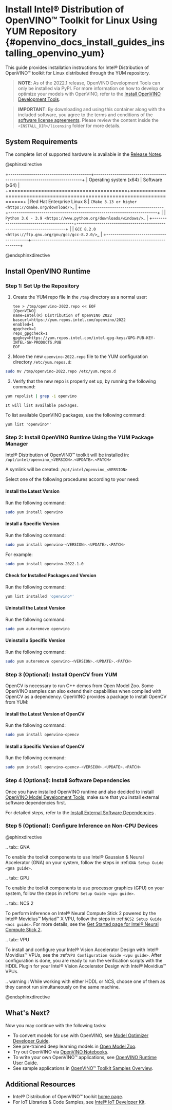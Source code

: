 # Install Intel® Distribution of OpenVINO™ Toolkit for Linux Using YUM Repository {#openvino_docs_install_guides_installing_openvino_yum}

This guide provides installation instructions for Intel® Distribution of OpenVINO™ toolkit for Linux distributed through the YUM repository.

> **NOTE**: As of the 2022.1 release, OpenVINO Development Tools can only be installed via PyPI. For more information on how to develop or optimize your models with OpenVINO, refer to the [Install OpenVINO Development Tools](installing-model-dev-tools.md).

> **IMPORTANT**: By downloading and using this container along with the included software, you agree to the terms and conditions of the [software license agreements](https://software.intel.com/content/dam/develop/external/us/en/documents/intel-openvino-license-agreements.pdf). Please review the content inside the `<INSTALL_DIR>/licensing` folder for more details.

## System Requirements

The complete list of supported hardware is available in the [Release Notes](https://software.intel.com/content/www/us/en/develop/articles/openvino-relnotes.html).

@sphinxdirective

+----------------------------------------+------------------------------------------------------------------------+
| Operating system (x64)                 | Software (x64)                                                         |
+========================================+========================================================================+
| Red Hat Enterprise Linux 8             | `CMake 3.13 or higher <https://cmake.org/download/>`_                  |
+----------------------------------------+------------------------------------------------------------------------+
|                                        | `Python 3.6 - 3.9 <https://www.python.org/downloads/windows/>`_        |
+----------------------------------------+------------------------------------------------------------------------+
|                                        | `GCC 8.2.0 <https://ftp.gnu.org/gnu/gcc/gcc-8.2.0/>`_                  |
+----------------------------------------+------------------------------------------------------------------------+

@endsphinxdirective


## Install OpenVINO Runtime

### Step 1: Set Up the Repository

1. Create the YUM repo file in the `/tmp` directory as a normal user:
   ```
   tee > /tmp/openvino-2022.repo << EOF
   [OpenVINO]
   name=Intel(R) Distribution of OpenVINO 2022
   baseurl=https://yum.repos.intel.com/openvino/2022
   enabled=1
   gpgcheck=1
   repo_gpgcheck=1
   gpgkey=https://yum.repos.intel.com/intel-gpg-keys/GPG-PUB-KEY-INTEL-SW-PRODUCTS.PUB
   EOF
   ```
2.	Move the new `openvino-2022.repo` file to the YUM configuration directory `/etc/yum.repos.d`:
   ```sh
   sudo mv /tmp/openvino-2022.repo /etc/yum.repos.d
   ```
3.	Verify that the new repo is properly set up, by running the following command:
   ```sh
   yum repolist | grep -i openvino
   ```
    It will list available packages.


To list available OpenVINO packages, use the following command:
```
yum list 'openvino*'
```

### Step 2: Install OpenVINO Runtime Using the YUM Package Manager

Intel® Distribution of OpenVINO™ toolkit will be installed in: `/opt/intel/openvino_<VERSION>.<UPDATE>.<PATCH>`

A symlink will be created: `/opt/intel/openvino_<VERSION>`

Select one of the following procedures according to your need:

#### Install the Latest Version

Run the following command:
```sh
sudo yum install openvino
```

#### Install a Specific Version

Run the following command:
```sh
sudo yum install openvino-<VERSION>.<UPDATE>.<PATCH>
```

For example:
```sh
sudo yum install openvino-2022.1.0
```

#### Check for Installed Packages and Version

Run the following command:
```sh
yum list installed 'openvino*'
```

#### Uninstall the Latest Version

Run the following command:
```sh
sudo yum autoremove openvino
```

#### Uninstall a Specific Version

Run the following command:
```sh
sudo yum autoremove openvino-<VERSION>.<UPDATE>.<PATCH>
```

### Step 3 (Optional): Install OpenCV from YUM

OpenCV is necessary to run C++ demos from Open Model Zoo. Some OpenVINO samples can also extend their capabilities when compiled with OpenCV as a dependency. OpenVINO provides a package to install OpenCV from YUM:

#### Install the Latest Version of OpenCV

Run the following command:
```sh
sudo yum install openvino-opencv
```

#### Install a Specific Version of OpenCV

Run the following command:
```sh
sudo yum install openvino-opencv-<VERSION>.<UPDATE>.<PATCH>
```

### Step 4 (Optional): Install Software Dependencies

Once you have installed OpenVINO runtime and also decided to install [OpenVINO Model Development Tools](installing-model-dev-tools.md), make sure that you install external software dependencies first. 

For detailed steps, refer to the <a href="openvino_docs_install_guides_installing_openvino_linux.html#install-external-dependencies">Install External Software Dependencies</a> .

### Step 5 (Optional): Configure Inference on Non-CPU Devices

@sphinxdirective

.. tab:: GNA

   To enable the toolkit components to use Intel® Gaussian & Neural Accelerator (GNA) on your system, follow the steps in :ref:`GNA Setup Guide <gna guide>`.
   
.. tab:: GPU

   To enable the toolkit components to use processor graphics (GPU) on your system, follow the steps in :ref:`GPU Setup Guide <gpu guide>`.

.. tab:: NCS 2

   To perform inference on Intel® Neural Compute Stick 2 powered by the Intel® Movidius™ Myriad™ X VPU, follow the steps in :ref:`NCS2 Setup Guide <ncs guide>`.
   For more details, see the [Get Started page for Intel® Neural Compute Stick 2](https://software.intel.com/en-us/neural-compute-stick/get-started).

.. tab:: VPU

   To install and configure your Intel® Vision Accelerator Design with Intel® Movidius™ VPUs, see the :ref:`VPU Configuration Guide <vpu guide>`.
   After configuration is done, you are ready to run the verification scripts with the HDDL Plugin for your Intel® Vision Accelerator Design with Intel® Movidius™ VPUs. 

   .. warning::
      While working with either HDDL or NCS, choose one of them as they cannot run simultaneously on the same machine.

@endsphinxdirective


## What's Next?

Now you may continue with the following tasks:

* To convert models for use with OpenVINO, see [Model Optimizer Developer Guide](../MO_DG/Deep_Learning_Model_Optimizer_DevGuide.md).
* See pre-trained deep learning models in [Open Model Zoo](../model_zoo.md).
* Try out OpenVINO via [OpenVINO Notebooks](https://docs.openvino.ai/latest/notebooks/notebooks.html).
* To write your own OpenVINO™ applications, see [OpenVINO Runtime User Guide](../OV_Runtime_UG/openvino_intro.md).
* See sample applications in [OpenVINO™ Toolkit Samples Overview](../OV_Runtime_UG/Samples_Overview.md).

## Additional Resources

- Intel® Distribution of OpenVINO™ toolkit [home page](https://software.intel.com/en-us/openvino-toolkit).
- For IoT Libraries & Code Samples, see [Intel® IoT Developer Kit](https://github.com/intel-iot-devkit).